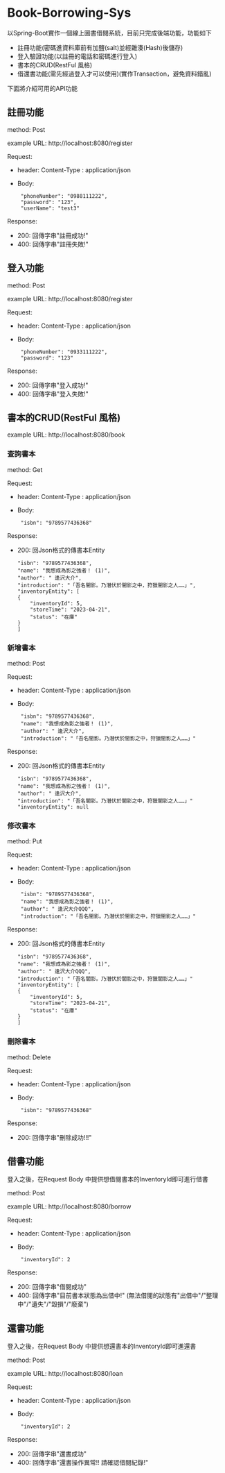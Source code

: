 # Book-Borrowing-Sys
以Spring-Boot實作一個線上圖書借閱系統，目前只完成後端功能，功能如下

 * 註冊功能(密碼進資料庫前有加鹽(salt)並經雜湊(Hash)後儲存)
 * 登入驗證功能(以註冊的電話和密碼進行登入)
 * 書本的CRUD(RestFul 風格)
 * 借還書功能(需先經過登入才可以使用)(實作Transaction，避免資料錯亂)

下面將介紹可用的API功能

## 註冊功能

 method: Post
 
 example URL: http://localhost:8080/register

 Request:
 	
 * header: 
 			Content-Type : application/json
 * Body: 
 
        "phoneNumber": "0988111222",
        "password": "123",
        "userName": "test3"
 Response:
  * 200: 回傳字串"註冊成功!"
  * 400: 回傳字串"註冊失敗!"
     
## 登入功能
 method: Post
 
 example URL: http://localhost:8080/register

 Request:
 	
 * header: 
 			Content-Type : application/json
 * Body: 
 
        "phoneNumber": "0933111222",
        "password": "123"
 Response:
  * 200: 回傳字串"登入成功!"
  * 400: 回傳字串"登入失敗!"
  
## 書本的CRUD(RestFul 風格)

 example URL: http://localhost:8080/book

### 查詢書本
 method: Get
 
 Request:
 	
 * header: 
 			Content-Type : application/json
 * Body: 
 
 
        "isbn": "9789577436368"        

 Response:
  * 200: 回Json格式的傳書本Entity
  
  
        "isbn": "9789577436368",
        "name": "我想成為影之強者！ (1)",
        "author": " 逢沢大介",
        "introduction": "「吾名闇影。乃潛伏於闇影之中，狩獵闇影之人……」",
        "inventoryEntity": [
        {
            "inventoryId": 5,
            "storeTime": "2023-04-21",
            "status": "在庫"
        } 
        ]
   

### 新增書本
 method: Post
 
 Request:
 	
 * header: 
 			Content-Type : application/json
 * Body: 
 
 
        "isbn": "9789577436368",
        "name": "我想成為影之強者！ (1)",
        "author": " 逢沢大介",
        "introduction": "「吾名闇影。乃潛伏於闇影之中，狩獵闇影之人……」"

 Response:
  * 200: 回Json格式的傳書本Entity
  
  
        "isbn": "9789577436368",
        "name": "我想成為影之強者！ (1)",
        "author": " 逢沢大介",
        "introduction": "「吾名闇影。乃潛伏於闇影之中，狩獵闇影之人……」"
        "inventoryEntity": null
    
### 修改書本
 method: Put
 
 Request:
 	
 * header: 
 			Content-Type : application/json
 * Body: 
 
 
        "isbn": "9789577436368",
        "name": "我想成為影之強者！ (1)",
        "author": " 逢沢大介QQQ",
        "introduction": "「吾名闇影。乃潛伏於闇影之中，狩獵闇影之人……」"

 Response:
  * 200: 回Json格式的傳書本Entity
  
  
        "isbn": "9789577436368",
        "name": "我想成為影之強者！ (1)",
        "author": " 逢沢大介QQQ",
        "introduction": "「吾名闇影。乃潛伏於闇影之中，狩獵闇影之人……」"
        "inventoryEntity": [
        {
            "inventoryId": 5,
            "storeTime": "2023-04-21",
            "status": "在庫"
        }
        ]
    
    
### 刪除書本
 method: Delete
 
 Request:
 	
 * header: 
 			Content-Type : application/json
 * Body: 
 
 
        "isbn": "9789577436368"        

 Response:
  * 200: 回傳字串"刪除成功!!!"
  
## 借書功能
 
 登入之後，在Request Body 中提供想借閱書本的InventoryId即可進行借書
 
 method: Post
 
 example URL: http://localhost:8080/borrow

 Request:
 	
 * header: 
 			Content-Type : application/json
 * Body: 
 
        "inventoryId": 2

 Response:
  * 200: 回傳字串"借閱成功"
  * 400: 回傳字串"目前書本狀態為出借中!" (無法借閱的狀態有"出借中"/"整理中"/"遺失"/"毀損"/"廢棄")
 
## 還書功能
 
 登入之後，在Request Body 中提供想還書本的InventoryId即可進還書
 
 method: Post
 
 example URL: http://localhost:8080/loan

 Request:
 	
 * header: 
 			Content-Type : application/json
 * Body: 
 
        "inventoryId": 2

 Response:
  * 200: 回傳字串"還書成功"
  * 400: 回傳字串"還書操作異常!! 請確認借閱紀錄!"
     
